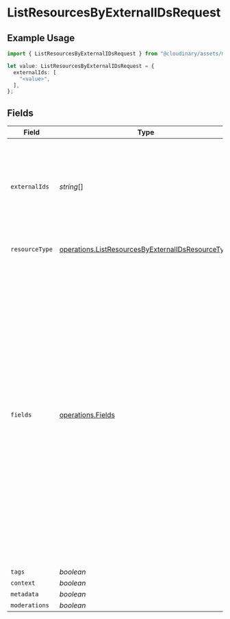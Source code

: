 # ListResourcesByExternalIDsRequest

## Example Usage

```typescript
import { ListResourcesByExternalIDsRequest } from "@cloudinary/assets/models/operations";

let value: ListResourcesByExternalIDsRequest = {
  externalIds: [
    "<value>",
  ],
};
```

## Fields

| Field                                                                                                                                                                                                                                                                                                                                           | Type                                                                                                                                                                                                                                                                                                                                            | Required                                                                                                                                                                                                                                                                                                                                        | Description                                                                                                                                                                                                                                                                                                                                     |
| ----------------------------------------------------------------------------------------------------------------------------------------------------------------------------------------------------------------------------------------------------------------------------------------------------------------------------------------------- | ----------------------------------------------------------------------------------------------------------------------------------------------------------------------------------------------------------------------------------------------------------------------------------------------------------------------------------------------- | ----------------------------------------------------------------------------------------------------------------------------------------------------------------------------------------------------------------------------------------------------------------------------------------------------------------------------------------------- | ----------------------------------------------------------------------------------------------------------------------------------------------------------------------------------------------------------------------------------------------------------------------------------------------------------------------------------------------- |
| `externalIds`                                                                                                                                                                                                                                                                                                                                   | *string*[]                                                                                                                                                                                                                                                                                                                                      | :heavy_check_mark:                                                                                                                                                                                                                                                                                                                              | List of external IDs for identifying the assets to retrieve. Either external_ids or asset_ids must be provided.                                                                                                                                                                                                                                 |
| `resourceType`                                                                                                                                                                                                                                                                                                                                  | [operations.ListResourcesByExternalIDsResourceType](../../models/operations/listresourcesbyexternalidsresourcetype.md)                                                                                                                                                                                                                          | :heavy_minus_sign:                                                                                                                                                                                                                                                                                                                              | Resource type (optional)                                                                                                                                                                                                                                                                                                                        |
| `fields`                                                                                                                                                                                                                                                                                                                                        | [operations.Fields](../../models/operations/fields.md)                                                                                                                                                                                                                                                                                          | :heavy_minus_sign:                                                                                                                                                                                                                                                                                                                              | A comma-separated list of fields to include in the response.<br/>Notes:<br/>This parameter takes precedence over other parameters requesting details in the response (e.g., tags or context), so include them in this list if you also want their details returned.<br/>The following fields are always included in the response: public_id, and asset_id.<br/> |
| `tags`                                                                                                                                                                                                                                                                                                                                          | *boolean*                                                                                                                                                                                                                                                                                                                                       | :heavy_minus_sign:                                                                                                                                                                                                                                                                                                                              | N/A                                                                                                                                                                                                                                                                                                                                             |
| `context`                                                                                                                                                                                                                                                                                                                                       | *boolean*                                                                                                                                                                                                                                                                                                                                       | :heavy_minus_sign:                                                                                                                                                                                                                                                                                                                              | N/A                                                                                                                                                                                                                                                                                                                                             |
| `metadata`                                                                                                                                                                                                                                                                                                                                      | *boolean*                                                                                                                                                                                                                                                                                                                                       | :heavy_minus_sign:                                                                                                                                                                                                                                                                                                                              | N/A                                                                                                                                                                                                                                                                                                                                             |
| `moderations`                                                                                                                                                                                                                                                                                                                                   | *boolean*                                                                                                                                                                                                                                                                                                                                       | :heavy_minus_sign:                                                                                                                                                                                                                                                                                                                              | N/A                                                                                                                                                                                                                                                                                                                                             |